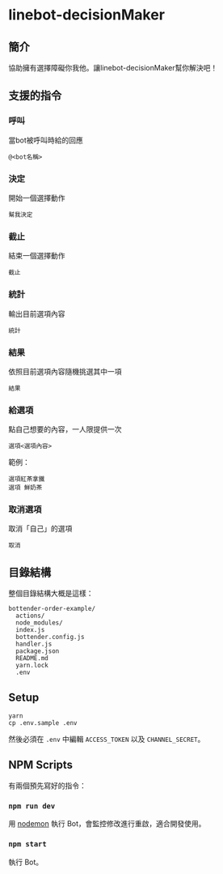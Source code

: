 # linebot-decisionMaker

## 簡介

協助擁有選擇障礙你我他。讓linebot-decisionMaker幫你解決吧！

## 支援的指令

### 呼叫

當bot被呼叫時給的回應

```
@<bot名稱>
```

### 決定

開始一個選擇動作

```
幫我決定
```

### 截止

結束一個選擇動作

```
截止
```

### 統計

輸出目前選項內容

```
統計
```

### 結果

依照目前選項內容隨機挑選其中一項

```
結果
```

### 給選項

點自己想要的內容，一人限提供一次

```
選項<選項內容>
```

範例：

```
選項紅茶拿鐵
選項 鮮奶茶
```

### 取消選項

取消「自己」的選項

```
取消
```

## 目錄結構

整個目錄結構大概是這樣：

```
bottender-order-example/
  actions/
  node_modules/
  index.js
  bottender.config.js
  handler.js
  package.json
  README.md
  yarn.lock
  .env
```

## Setup

```
yarn
cp .env.sample .env
```

然後必須在 `.env` 中編輯 `ACCESS_TOKEN` 以及 `CHANNEL_SECRET`。

## NPM Scripts

有兩個預先寫好的指令：

### `npm run dev`

用 [nodemon](https://github.com/remy/nodemon) 執行 Bot，會監控修改進行重啟，適合開發使用。

### `npm start`

執行 Bot。
